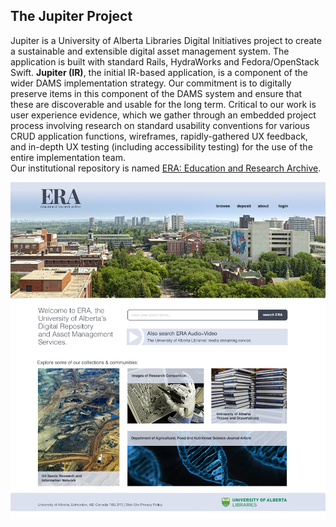 ## The Jupiter Project 
Jupiter is a University of Alberta Libraries Digital Initiatives project to create a sustainable and extensible digital asset management system. The application is built with standard Rails, HydraWorks and Fedora/OpenStack Swift. **Jupiter (IR)**, the initial IR-based application, is a component of the wider DAMS implementation strategy. Our commitment is to digitally preserve items in this component of the DAMS system and ensure that these are discoverable and usable for the long term. Critical to our work is user experience evidence, which we gather through an embedded project process involving research on standard usability conventions for various CRUD application functions, wireframes, rapidly-gathered UX feedback, and in-depth UX testing (including accessibility testing) for the use of the entire implementation team. <br>
Our institutional repository is named <a href="https://era.library.ualberta.ca target=_blank">ERA: Education and Research Archive</a>.

![Jupiter Mockup](images/jupiter-mockup-first-edit.jpg)
